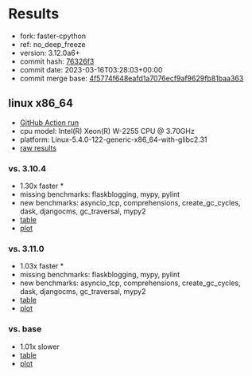 # Results

- fork: faster-cpython
- ref: no_deep_freeze
- version: 3.12.0a6+
- commit hash: [76326f3](https://github.com/faster%2dcpython/cpython/commit/76326f3)
- commit date: 2023-03-16T03:28:03+00:00
- commit merge base: [4f5774f648eafd1a7076ecf9af9629fb81baa363](https://github.com/faster%2dcpython/cpython/commit/4f5774f648eafd1a7076ecf9af9629fb81baa363)

## linux x86_64

- [GitHub Action run](https://github.com/faster-cpython/benchmarking/actions/runs/4447134458)
- cpu model: Intel(R) Xeon(R) W-2255 CPU @ 3.70GHz
- platform: Linux-5.4.0-122-generic-x86_64-with-glibc2.31
- [raw results](bm-20230316-linux-x86_64-faster%252dcpython-no_deep_freeze-3.12.0a6%2B-76326f3.json)

### vs. 3.10.4

- 1.30x faster \*
- missing benchmarks: flaskblogging, mypy, pylint
- new benchmarks: asyncio_tcp, comprehensions, create_gc_cycles, dask, djangocms, gc_traversal, mypy2
- [table](bm-20230316-linux-x86_64-faster%252dcpython-no_deep_freeze-3.12.0a6%2B-76326f3-vs-3.10.4.md)
- [plot](bm-20230316-linux-x86_64-faster%252dcpython-no_deep_freeze-3.12.0a6%2B-76326f3-vs-3.10.4.png)

### vs. 3.11.0

- 1.03x faster \*
- missing benchmarks: flaskblogging, mypy, pylint
- new benchmarks: asyncio_tcp, comprehensions, create_gc_cycles, dask, djangocms, gc_traversal, mypy2
- [table](bm-20230316-linux-x86_64-faster%252dcpython-no_deep_freeze-3.12.0a6%2B-76326f3-vs-3.11.0.md)
- [plot](bm-20230316-linux-x86_64-faster%252dcpython-no_deep_freeze-3.12.0a6%2B-76326f3-vs-3.11.0.png)

### vs. base

- 1.01x slower
- [table](bm-20230316-linux-x86_64-faster%252dcpython-no_deep_freeze-3.12.0a6%2B-76326f3-vs-base.md)
- [plot](bm-20230316-linux-x86_64-faster%252dcpython-no_deep_freeze-3.12.0a6%2B-76326f3-vs-base.png)

